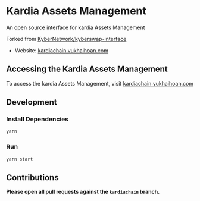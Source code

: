 # Kardia Assets Management

An open source interface for kardia Assets Management

Forked from [KyberNetwork/kyberswap-interface](https://github.com/KyberNetwork/kyberswap-interface)

- Website: [kardiachain.vukhaihoan.com](https://kardiachain.vukhaihoan.com/)

## Accessing the Kardia Assets Management

To access the kardia Assets Management, visit [kardiachain.vukhaihoan.com](https://kardiachain.vukhaihoan.com/)

## Development

### Install Dependencies

```bash
yarn
```

### Run

```bash
yarn start
```

## Contributions

**Please open all pull requests against the `kardiachain` branch.**
